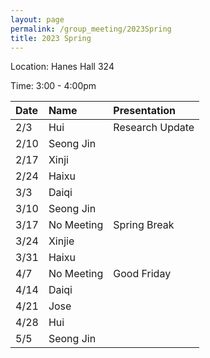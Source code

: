 ```yaml
---
layout: page
permalink: /group_meeting/2023Spring
title: 2023 Spring
---
```


Location: Hanes Hall 324

Time: 3:00 - 4:00pm



| Date    | Name       | Presentation |
| :----   | :----------------------|:------------ |
|  2/3   |  Hui | Research Update |
|  2/10  |  Seong Jin |  |
|  2/17  |  Xinji |  |
|  2/24  |  Haixu |  |
|  3/3   |  Daiqi |  |
|  3/10  |  Seong Jin |  |
|  3/17  |  No Meeting| Spring Break |
|  3/24  |  Xinjie |  |
|  3/31  |  Haixu  |  |
|  4/7   |  No Meeting | Good Friday  |
|  4/14  |  Daiqi |  |
|  4/21  |  Jose |  |
|  4/28  |  Hui   |  |
|  5/5   |  Seong Jin |  |
